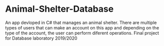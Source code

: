 # Animal-Shelter-Database
An app devloped in C# that manages an animal shelter. There are multiple types of users that can make an account on this app and depending on the type of the account, the user can
perform diferent operations.
Final project for Database laboratory 2019/2020
